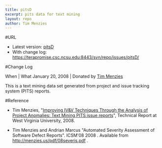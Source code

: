 ```yaml
---
title: pitsD
excerpt: pits data for text mining
layout: repo
author: Tim Menzies
---
```



#URL

  * Latest version: [pitsD](https://terapromise.csc.ncsu.edu:8443/svn/repo/issues/pitsD/pitsD.csv)
  * With change log: https://terapromise.csc.ncsu.edu:8443/svn/repo/issues/pitsD/

#Change Log

When | What
   January 20, 2008 | Donated by [Tim Menzies](TimMenzies)

This is a text mining data set generated from project and issue tracking system (PITS) reports.

#Reference

  * Tim Menzies, "[Improving IV&V Techniques Through the Analysis of Project Anomalies: Text Mining PITS issue reports](http://menzies.us/pdf/07anomalies-pits.pdf)", Technical Report at West Virginia University, 2008.

  * Tim Menzies and Andrian Marcus "Automated Severity Assessment of Software Defect Reports". ICSM'08  2008 . Available from http://menzies.us/pdf/08severis.pdf .